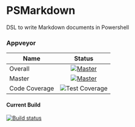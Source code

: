 # PSMarkdown
DSL to write Markdown documents in Powershell

### Appveyor
| Name        | Status           |
| ------------- |:-------------:| 
| Overall      | [![Master](https://ci.appveyor.com/api/projects/status/qhmgyx1dg861wvh9/branch/master?svg=true&passingText=Overall%20-%20OK)](https://ci.appveyor.com/project/bateskevin/psmarkdown/branch/master)  | 
| Master      | [![Master](https://ci.appveyor.com/api/projects/status/qhmgyx1dg861wvh9/branch/master?svg=true&passingText=master%20-%20OK)](https://ci.appveyor.com/project/bateskevin/psmarkdown/branch/master)      |
| Code Coverage      | ![Test Coverage](https://img.shields.io/badge/coverage-50%25-red.svg?maxAge=60)      |

#### Current Build

[![Build status](https://ci.appveyor.com/api/projects/status/qhmgyx1dg861wvh9?svg=true)](https://ci.appveyor.com/project/bateskevin/psmarkdown)

